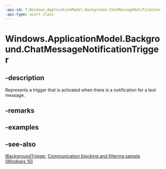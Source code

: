 ```yaml
---
-api-id: T:Windows.ApplicationModel.Background.ChatMessageNotificationTrigger
-api-type: winrt class
---
```


<!-- Class syntax.
public class ChatMessageNotificationTrigger : Windows.ApplicationModel.Background.IBackgroundTrigger, Windows.ApplicationModel.Background.IChatMessageNotificationTrigger
-->

# Windows.ApplicationModel.Background.ChatMessageNotificationTrigger

## -description

Represents a trigger that is activated when there is a notification for a text message.

## -remarks

## -examples

## -see-also

[IBackgroundTrigger](ibackgroundtrigger.md), [Communication blocking and filtering sample (Windows 10)](https://github.com/microsoft/Windows-universal-samples/tree/main/archived/CommunicationBlockAndFilter)
